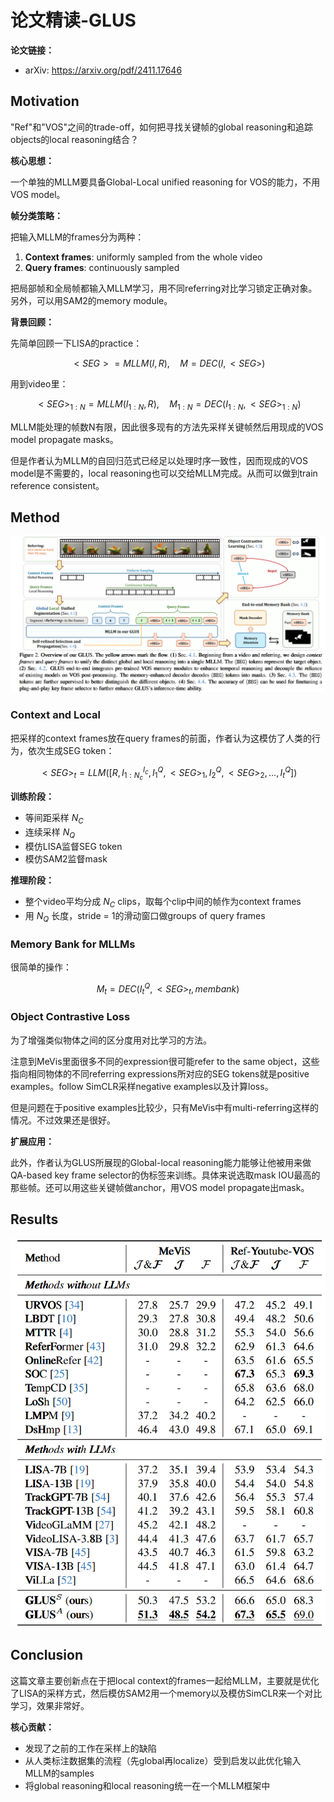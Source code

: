 # 论文精读-GLUS

**论文链接：**

- arXiv: <https://arxiv.org/pdf/2411.17646>

## Motivation

"Ref"和"VOS"之间的trade-off，如何把寻找关键帧的global reasoning和追踪objects的local reasoning结合？

**核心思想：**

一个单独的MLLM要具备Global-Local unified reasoning for VOS的能力，不用VOS model。

**帧分类策略：**

把输入MLLM的frames分为两种：

1. **Context frames**: uniformly sampled from the whole video
2. **Query frames**: continuously sampled

把局部帧和全局帧都输入MLLM学习，用不同referring对比学习锁定正确对象。另外，可以用SAM2的memory module。

**背景回顾：**

先简单回顾一下LISA的practice：

$$<SEG> = MLLM(I, R), \quad M = DEC(I, <SEG>)$$

用到video里：

$$<SEG>_{1:N} = MLLM(I_{1:N}, R), \quad M_{1:N} = DEC(I_{1:N}, <SEG>_{1:N})$$

MLLM能处理的帧数N有限，因此很多现有的方法先采样关键帧然后用现成的VOS model propagate masks。

但是作者认为MLLM的自回归范式已经足以处理时序一致性，因而现成的VOS model是不需要的，local reasoning也可以交给MLLM完成。从而可以做到train reference consistent。

## Method

![assets/glus01.png](assets/glus01.png)

### Context and Local

把采样的context frames放在query frames的前面，作者认为这模仿了人类的行为，依次生成SEG token：

$$<SEG>_t = LLM ([R, I_{1:N_c}^{I_c}, I_1^Q, <SEG>_1, I_2^{Q}, <SEG>_{2}, \dots, I_t^{Q}])$$

**训练阶段：**

- 等间距采样 $N_C$
- 连续采样 $N_Q$
- 模仿LISA监督SEG token
- 模仿SAM2监督mask

**推理阶段：**

- 整个video平均分成 $N_C$ clips，取每个clip中间的帧作为context frames
- 用 $N_Q$ 长度，stride = 1的滑动窗口做groups of query frames

### Memory Bank for MLLMs

很简单的操作：

$$M_t = DEC(I_t^Q, <SEG>_t, membank)$$

### Object Contrastive Loss

为了增强类似物体之间的区分度用对比学习的方法。

注意到MeVis里面很多不同的expression很可能refer to the same object，这些指向相同物体的不同referring expressions所对应的SEG tokens就是positive examples。follow SimCLR采样negative examples以及计算loss。

但是问题在于positive examples比较少，只有MeVis中有multi-referring这样的情况。不过效果还是很好。

**扩展应用：**

此外，作者认为GLUS所展现的Global-local reasoning能力能够让他被用来做QA-based key frame selector的伪标签来训练。具体来说选取mask IOU最高的那些帧。还可以用这些关键帧做anchor，用VOS model propagate出mask。

## Results

![assets/glus02.png](assets/glus02.png)

## Conclusion

这篇文章主要创新点在于把local context的frames一起给MLLM，主要就是优化了LISA的采样方式，然后模仿SAM2用一个memory以及模仿SimCLR来一个对比学习，效果非常好。

**核心贡献：**

- 发现了之前的工作在采样上的缺陷
- 从人类标注数据集的流程（先global再localize）受到启发以此优化输入MLLM的samples
- 将global reasoning和local reasoning统一在一个MLLM框架中
